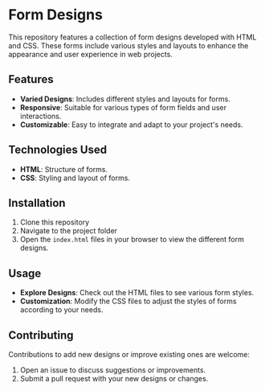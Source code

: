 # Form Designs

This repository features a collection of form designs developed with HTML and CSS. These forms include various styles and layouts to enhance the appearance and user experience in web projects.

## Features
- **Varied Designs**: Includes different styles and layouts for forms.
- **Responsive**: Suitable for various types of form fields and user interactions.
- **Customizable**: Easy to integrate and adapt to your project's needs.

## Technologies Used
- **HTML**: Structure of forms.
- **CSS**: Styling and layout of forms.

## Installation
1. Clone this repository
2. Navigate to the project folder
3. Open the `index.html` files in your browser to view the different form designs.

## Usage
- **Explore Designs**: Check out the HTML files to see various form styles.
- **Customization**: Modify the CSS files to adjust the styles of forms according to your needs.

## Contributing
Contributions to add new designs or improve existing ones are welcome:
1. Open an issue to discuss suggestions or improvements.
2. Submit a pull request with your new designs or changes.
